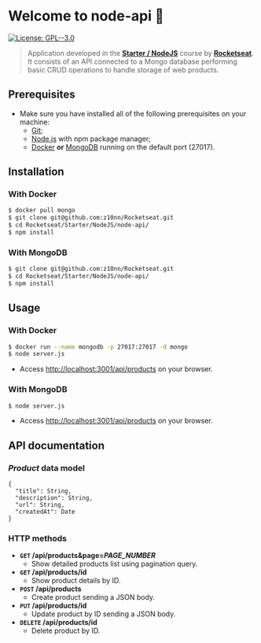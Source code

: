 # Welcome to node-api 👋
[![License: GPL--3.0](https://img.shields.io/badge/License-GPL--3.0-yellow.svg)](https://www.gnu.org/licenses/gpl-3.0.en.html)

> Application developed in the **[Starter / NodeJS](https://rocketseat.com.br/starter)** course by **[Rocketseat](https://rocketseat.com.br/)**.
> It consists of an API connected to a Mongo database performing basic CRUD operations to handle storage of web products.

## Prerequisites
* Make sure you have installed all of the following prerequisites on your machine:
  * [Git](https://git-scm.com/downloads);
  * [Node.js](https://nodejs.org/en/download/) with npm package manager;
  * [Docker](https://docs.docker.com/engine/install/) **or** [MongoDB](http://www.mongodb.org/downloads) running on the default port (27017).

## Installation
### With Docker
```sh
$ docker pull mongo
$ git clone git@github.com:z10nn/Rocketseat.git
$ cd Rocketseat/Starter/NodeJS/node-api/
$ npm install
```

### With MongoDB
```sh
$ git clone git@github.com:z10nn/Rocketseat.git
$ cd Rocketseat/Starter/NodeJS/node-api/
$ npm install
```

## Usage
### With Docker
```sh
$ docker run --name mongodb -p 27017:27017 -d mongo
$ node server.js
```
* Access [http://localhost:3001/api/products](http://localhost:3001/api/products) on your browser.

### With MongoDB
```sh
$ node server.js
```
* Access [http://localhost:3001/api/products](http://localhost:3001/api/products) on your browser.

## API documentation
### *Product* data model
```
{
  "title": String,
  "description": String,
  "url": String,
  "createdAt": Date
}
```

### HTTP methods
* **`GET` /api/products&page=*PAGE_NUMBER***
  * Show detailed products list using pagination query.
* **`GET` /api/products/id**
  * Show product details by ID.
* **`POST` /api/products**
  * Create product sending a JSON body.
* **`PUT` /api/products/id**
  * Update product by ID sending a JSON body.
* **`DELETE` /api/products/id**
  * Delete product by ID.